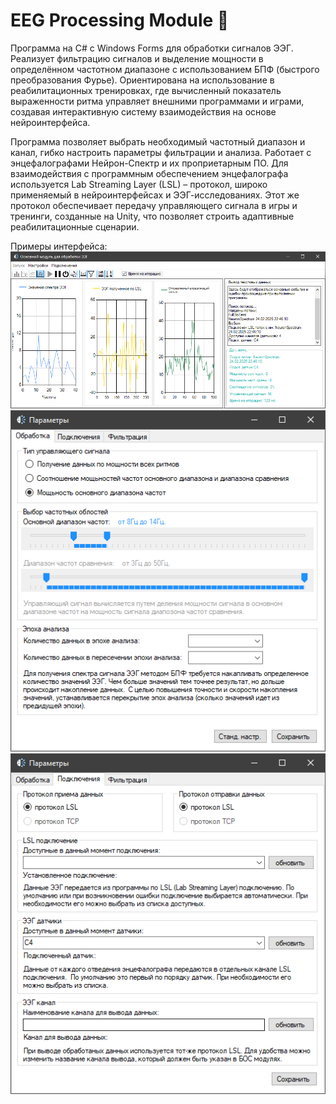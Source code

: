 ﻿# EEG Processing Module 🧠

Программа на C# с Windows Forms для обработки сигналов ЭЭГ. Реализует фильтрацию сигналов и выделение мощности в определённом частотном диапазоне с использованием БПФ (быстрого преобразования Фурье). Ориентирована на использование в реабилитационных тренировках, где вычисленный показатель выраженности ритма управляет внешними программами и играми, создавая интерактивную систему взаимодействия на основе нейроинтерфейса.

Программа позволяет выбрать необходимый частотный диапазон и канал, гибко настроить параметры фильтрации и анализа. Работает с энцефалографами Нейрон-Спектр и их проприетарным ПО. Для взаимодействия с программным обеспечением энцефалографа используется Lab Streaming Layer (LSL) – протокол, широко применяемый в нейроинтерфейсах и ЭЭГ-исследованиях. Этот же протокол обеспечивает передачу управляющего сигнала в игры и тренинги, созданные на Unity, что позволяет строить адаптивные реабилитационные сценарии.

Примеры интерфейса:
![Основной экран](images/image1.png)
![Настройки](images/image2.png)
![Настройки](images/image3.png)
